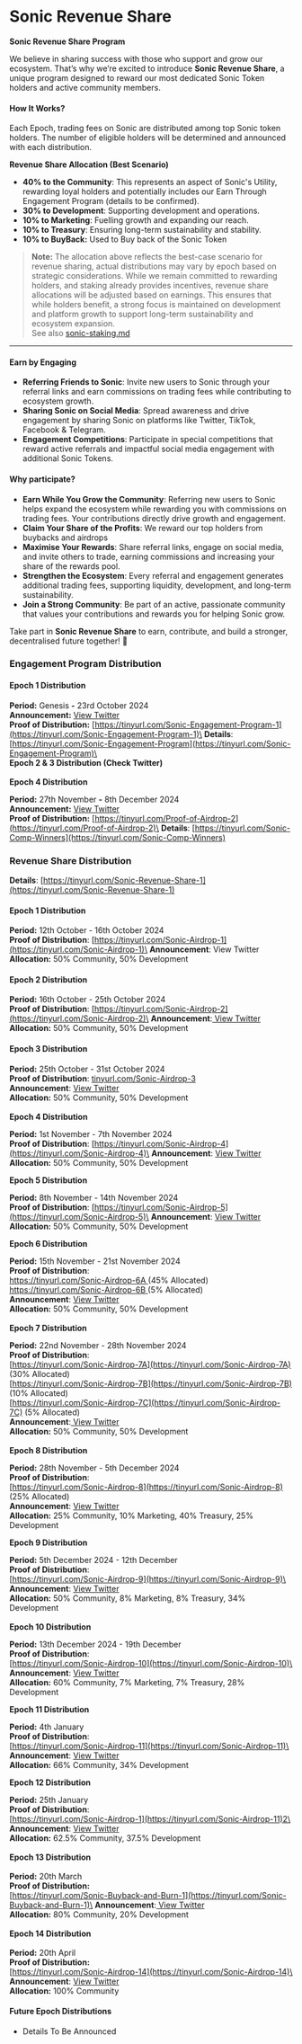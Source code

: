 # Sonic Revenue Share

**Sonic Revenue Share Program**

We believe in sharing success with those who support and grow our ecosystem. That’s why we’re excited to introduce **Sonic Revenue Share**, a unique program designed to reward our most dedicated Sonic Token holders and active community members.

#### How It Works?

Each Epoch, trading fees on Sonic are distributed among top Sonic token holders. The number of eligible holders will be determined and announced with each distribution.

**Revenue Share Allocation (Best Scenario)**

* **40% to the Community**: This represents an aspect of Sonic's Utility, rewarding loyal holders and potentially includes our Earn Through Engagement Program (details to be confirmed).
* **30% to Development**: Supporting development and operations.
* **10% to Marketing**: Fuelling growth and expanding our reach.
* **10% to Treasury**: Ensuring long-term sustainability and stability.
* **10% to BuyBack:** Used to Buy back of the Sonic Token

> **Note:** The allocation above reflects the best-case scenario for revenue sharing, actual distributions may vary by epoch based on strategic considerations. While we remain committed to rewarding holders, and staking already provides incentives, revenue share allocations will be adjusted based on earnings. This ensures that while holders benefit, a strong focus is maintained on development and platform growth to support long-term sustainability and ecosystem expansion.\
> See also [sonic-staking.md](sonic-staking.md "mention")

***

#### **Earn by Engaging**

* **Referring Friends to Sonic**: Invite new users to Sonic through your referral links and earn commissions on trading fees while contributing to ecosystem growth.
* **Sharing Sonic on Social Media**: Spread awareness and drive engagement by sharing Sonic on platforms like Twitter, TikTok, Facebook & Telegram.
* **Engagement Competitions**: Participate in special competitions that reward active referrals and impactful social media engagement with additional Sonic Tokens.

#### Why participate?

* **Earn While You Grow the Community**: Referring new users to Sonic helps expand the ecosystem while rewarding you with commissions on trading fees. Your contributions directly drive growth and engagement.
* **Claim Your Share of the Profits**: We reward our top holders from buybacks and airdrops
* **Maximise Your Rewards**: Share referral links, engage on social media, and invite others to trade, earning commissions and increasing your share of the rewards pool.
* **Strengthen the Ecosystem**: Every referral and engagement generates additional trading fees, supporting liquidity, development, and long-term sustainability.
* **Join a Strong Community**: Be part of an active, passionate community that values your contributions and rewards you for helping Sonic grow.

Take part in **Sonic Revenue Share** to earn, contribute, and build a stronger, decentralised future together! 🚀

### &#x20;Engagement Program Distribution

#### Epoch 1 Distribution

**Period:** Genesis **-** 23rd October 2024\
**Announcement:** [View Twitter](https://x.com/SonicSnipeBot/status/1847090773428523095)\
**Proof of Distribution:** [https://tinyurl.com/Sonic-Engagement-Program-1](https://tinyurl.com/Sonic-Engagement-Program-1)\
**Details**: [https://tinyurl.com/Sonic-Engagement-Program](https://tinyurl.com/Sonic-Engagement-Program)\
\
**Epoch 2 & 3 Distribution (Check Twitter)**\
\
**Epoch 4 Distribution**

**Period:** 27th November **-** 8th December 2024\
**Announcement:** [View Twitter](https://x.com/SonicSnipeBot/status/1865706378964480188)\
**Proof of Distribution:** [https://tinyurl.com/Proof-of-Airdrop-2](https://tinyurl.com/Proof-of-Airdrop-2)\
**Details**: [https://tinyurl.com/Sonic-Comp-Winners](https://tinyurl.com/Sonic-Comp-Winners)

### Revenue Share Distribution

**Details**: [https://tinyurl.com/Sonic-Revenue-Share-1](https://tinyurl.com/Sonic-Revenue-Share-1)

#### Epoch 1 Distribution

**Period:** 12th October - 16th October 2024\
**Proof of Distribution**: [https://tinyurl.com/Sonic-Airdrop-1](https://tinyurl.com/Sonic-Airdrop-1)\
**Announcement**: View Twitter\
**Allocation:** 50% Community, 50% Development

#### Epoch 2 Distribution

**Period:** 16th October - 25th October 2024\
**Proof of Distribution**: [https://tinyurl.com/Sonic-Airdrop-2](https://tinyurl.com/Sonic-Airdrop-2)\
**Announcement**:[ View Twitter](https://x.com/SonicSnipeBot/status/1849606840717566051)\
**Allocation:** 50% Community, 50% Development

#### Epoch 3 Distribution

**Period:** 25th October - 31st October 2024\
**Proof of Distribution**: [tinyurl.com/Sonic-Airdrop-3](https://t.co/0ZqP1bLzsA)\
**Announcement**: [View Twitter](https://x.com/SonicSnipeBot/status/1851788670917054630)\
**Allocation:** 50% Community, 50% Development\
\
**Epoch 4 Distribution**

**Period:** 1st November - 7th November 2024\
**Proof of Distribution**: [https://tinyurl.com/Sonic-Airdrop-4](https://tinyurl.com/Sonic-Airdrop-4)\
**Announcement**: [View Twitter](https://x.com/SonicSnipeBot/status/1854313285161746481)\
**Allocation:** 50% Community, 50% Development

**Epoch 5 Distribution**

**Period:** 8th November - 14th November 2024\
**Proof of Distribution**: [https://tinyurl.com/Sonic-Airdrop-5](https://tinyurl.com/Sonic-Airdrop-5)\
**Announcement**: [View Twitter](https://x.com/SonicSnipeBot/status/1856850799709818894)\
**Allocation:** 50% Community, 50% Development

**Epoch 6 Distribution**

**Period:** 15th November - 21st November 2024\
**Proof of Distribution**: \
[https://tinyurl.com/Sonic-Airdrop-6A ](https://tinyurl.com/Sonic-Airdrop-6A)(45% Allocated)\
[https://tinyurl.com/Sonic-Airdrop-6B ](https://tinyurl.com/Sonic-Airdrop-6B)[ ](https://tinyurl.com/Sonic-Airdrop-6A)(5% Allocated)\
**Announcement**: [View Twitter](https://x.com/SonicSnipeBot/status/1859405139045646497)\
**Allocation:** 50% Community, 50% Development\
\
**Epoch 7 Distribution**

**Period:** 22nd November - 28th November 2024\
**Proof of Distribution**: \
[https://tinyurl.com/Sonic-Airdrop-7A](https://tinyurl.com/Sonic-Airdrop-7A) (30% Allocated)\
[https://tinyurl.com/Sonic-Airdrop-7B](https://tinyurl.com/Sonic-Airdrop-7B) (10% Allocated)\
[https://tinyurl.com/Sonic-Airdrop-7C](https://tinyurl.com/Sonic-Airdrop-7C) (5% Allocated)\
**Announcement**:[ View Twitter](https://x.com/SonicSnipeBot/status/1861933192267350317)\
**Allocation:** 50% Community, 50% Development\
\
**Epoch 8 Distribution**

**Period:** 28th November - 5th December 2024\
**Proof of Distribution**: \
[https://tinyurl.com/Sonic-Airdrop-8](https://tinyurl.com/Sonic-Airdrop-8) (25% Allocated)\
**Announcement**: [View Twitter](https://x.com/SonicSnipeBot/status/1864652312201011361)\
**Allocation:** 25% Community, 10% Marketing, 40% Treasury, 25% Development

**Epoch 9 Distribution**

**Period:** 5th December 2024 - 12th December\
**Proof of Distribution**: \
[https://tinyurl.com/Sonic-Airdrop-9](https://tinyurl.com/Sonic-Airdrop-9)\
**Announcement**: [View Twitter](https://x.com/SonicSnipeBot/status/1867102225727975764)\
**Allocation:** 50% Community, 8% Marketing, 8% Treasury, 34% Development\
\
**Epoch 10 Distribution**

**Period:** 13th December 2024 - 19th December\
**Proof of Distribution**: \
[https://tinyurl.com/Sonic-Airdrop-10](https://tinyurl.com/Sonic-Airdrop-10)\
**Announcement**: [View Twitter](https://x.com/SonicSnipeBot/status/1869619371020358123)\
**Allocation:** 60% Community, 7% Marketing, 7% Treasury, 28% Development

**Epoch 11 Distribution**

**Period:** 4th January\
**Proof of Distribution**: \
[https://tinyurl.com/Sonic-Airdrop-11](https://tinyurl.com/Sonic-Airdrop-11)\
**Announcement**: [View Twitter](https://x.com/SonicSnipeBot/status/1875546931713470580)\
**Allocation:** 66% Community, 34% Development

**Epoch 12 Distribution**

**Period:** 25th January\
**Proof of Distribution**: \
[https://tinyurl.com/Sonic-Airdrop-1](https://tinyurl.com/Sonic-Airdrop-11)2\
**Announcement**: [View Twitter](https://x.com/SonicSnipeBot/status/1881355404116201673)\
**Allocation:** 62.5% Community, 37.5% Development\
\
**Epoch 13 Distribution**\
\
**Period:** 20th March\
**Proof of Distribution:**\
[https://tinyurl.com/Sonic-Buyback-and-Burn-1](https://tinyurl.com/Sonic-Buyback-and-Burn-1)\
**Announcement**:[ View Twitter](https://x.com/SonicSnipeBot/status/1902658387483189692)\
**Allocation:** 80% Community, 20% Development\
\
**Epoch 14 Distribution**\
\
**Period:** 20th April\
**Proof of Distribution:**\
[https://tinyurl.com/Sonic-Airdrop-14](https://tinyurl.com/Sonic-Airdrop-14)\
**Announcement**: [View Twitter](https://x.com/SonicSnipeBot/status/1913773738136682645)\
**Allocation:** 100% Community

#### Future Epoch Distributions

* &#x20;Details To Be Announced
